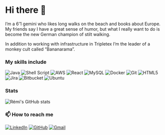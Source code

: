 # Hi there 👋

I’m a 6’1 gemini who likes long walks on the beach and books about Europe. My friends say I have a great sense of humor, but what I really want to do is become the new German champion of stilt walking.

In addition to working with infrastructure in Tripletex I’m the leader of a monkey cult called “Bananarama”.

### My skills include
![Java](https://img.shields.io/badge/java-%23ED8B00.svg?style=for-the-badge&logo=java&logoColor=white) ![Shell Script](https://img.shields.io/badge/shell_script-%23121011.svg?style=for-the-badge&logo=gnu-bash&logoColor=white) ![AWS](https://img.shields.io/badge/AWS-%23FF9900.svg?style=for-the-badge&logo=amazon-aws&logoColor=white) ![React](https://img.shields.io/badge/react-%2320232a.svg?style=for-the-badge&logo=react&logoColor=%2361DAFB) ![MySQL](https://img.shields.io/badge/mysql-%2300f.svg?style=for-the-badge&logo=mysql&logoColor=white) ![Docker](https://img.shields.io/badge/docker-%230db7ed.svg?style=for-the-badge&logo=docker&logoColor=white) ![Git](https://img.shields.io/badge/git-%23F05033.svg?style=for-the-badge&logo=git&logoColor=white) ![HTML5](https://img.shields.io/badge/html5-%23E34F26.svg?style=for-the-badge&logo=html5&logoColor=white) ![Jira](https://img.shields.io/badge/jira-%230A0FFF.svg?style=for-the-badge&logo=jira&logoColor=white) ![Bitbucket](https://img.shields.io/badge/bitbucket-%230047B3.svg?style=for-the-badge&logo=bitbucket&logoColor=white) ![Ubuntu](https://img.shields.io/badge/Ubuntu-E95420?style=for-the-badge&logo=ubuntu&logoColor=white)

### Stats
![Rémi's GitHub stats](https://github-readme-stats.vercel.app/api?username=Remi-Visma&show_icons=true&theme=great-gatsby)

### 📫 How to reach me
[![LinkedIn](https://img.shields.io/badge/linkedin-%230077B5.svg?style=for-the-badge&logo=linkedin&logoColor=white)](https://www.linkedin.com/in/r%C3%A9mi-n%C3%A6ss/) [![GitHub](https://img.shields.io/badge/github-%23121011.svg?style=for-the-badge&logo=github&logoColor=white)](https://github.com/Remi-Visma) [![Gmail](https://img.shields.io/badge/Gmail-D14836?style=for-the-badge&logo=gmail&logoColor=white)](mailto:remi.naess@visma.com)
